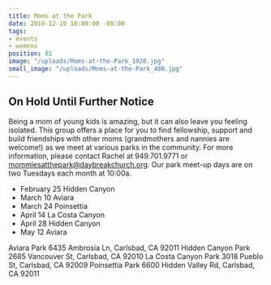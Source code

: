 ```yaml
---
title: Moms at the Park
date: 2019-12-10 10:00:00 -08:00
tags:
- events
- womens
position: 81
image: "/uploads/Moms-at-the-Park_1920.jpg"
small_image: "/uploads/Moms-at-the-Park_480.jpg"
---
```


## On Hold Until Further Notice

Being a mom of young kids is amazing, but it can also leave you feeling isolated. This group offers a place for you to find fellowship, support and build friendships with other moms (grandmothers and nannies are welcome!) as we meet at various parks in the community. For more information, please contact Rachel at 949.701.9771 or <mommiesatthepark@daybreakchurch.org>.  Our park meet-up days are on two Tuesdays each month at 10:00a.

* February 25 Hidden Canyon
* March 10 Aviara
* March 24 Poinsettia
* April 14 La Costa Canyon
* April 28 Hidden Canyon
* May 12 Aviara

Aviara Park
6435 Ambrosia Ln, Carlsbad, CA 92011
Hidden Canyon Park
2685 Vancouver St, Carlsbad, CA 92010
La Costa Canyon Park
3018 Pueblo St, Carlsbad, CA 92009
Poinsettia Park 
6600 Hidden Valley Rd, Carlsbad, CA 92011